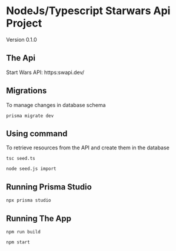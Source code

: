 # NodeJs/Typescript Starwars Api Project
Version 0.1.0

## The Api
Start Wars API: https:swapi.dev/

## Migrations
To manage changes in database schema
```
prisma migrate dev
```

## Using command
To retrieve resources from the API and create them in the database
```
tsc seed.ts
```
```
node seed.js import
```
## Running Prisma Studio
```
npx prisma studio
```

## Running The App
```
npm run build
```
```
npm start
```
